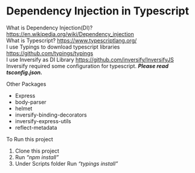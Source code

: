 ﻿# Dependency Injection in Typescript

What is Dependency Injection(DI)?
https://en.wikipedia.org/wiki/Dependency_injection
<br/>
What is Typescript?
https://www.typescriptlang.org/
<br/>
I use Typings to download typescript libraries https://github.com/typings/typings
<br/>
I use Inversify as DI Library https://github.com/inversify/InversifyJS
<br/>
Inversify required some configuration for typescript. <b><i>Please read tsconfig.json.</i></b>


Other Packages
<ul>
<li>Express</li>
<li>body-parser</li>
<li>helmet</li>
<li>inversify-binding-decorators</li>
<li>inversify-express-utils</li>
<li>reflect-metadata</li>
</ul>

To Run this project 
<ol>
<li>Clone this project </li>
<li>Run <i>“npm install”</i> </li>
<li>Under Scripts folder Run <i>“typings install”</i></li>
</ol>
